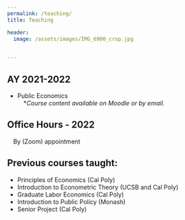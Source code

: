 ```yaml
---
permalink: /teaching/
title: Teaching

header:
  image: /assets/images/IMG_6900_crop.jpg
  

---
```


## AY 2021-2022
- Public Economics\
&emsp;**Course content available on Moodle or by email.*

## Office Hours - 2022

&emsp;By (Zoom) appointment

## Previous courses taught:

- Principles of Economics (Cal Poly)
- Introduction to Econometric Theory (UCSB and Cal Poly)
- Graduate Labor Economics (Cal Poly)
- Introduction to Public Policy (Monash)
- Senior Project (Cal Poly)

